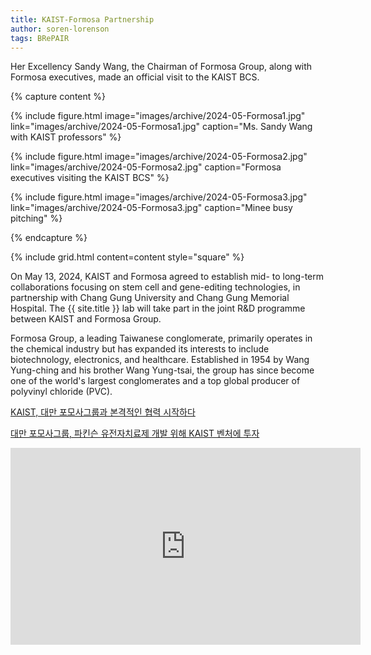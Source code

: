 ```yaml
---
title: KAIST-Formosa Partnership
author: soren-lorenson
tags: BRePAIR
---
```


Her Excellency Sandy Wang, the Chairman of Formosa Group, along with Formosa executives, made an official visit to the KAIST BCS.

{% capture content %}

{%
  include figure.html
  image="images/archive/2024-05-Formosa1.jpg"
  link="images/archive/2024-05-Formosa1.jpg"
  caption="Ms. Sandy Wang with KAIST professors"
%}

{%
  include figure.html
  image="images/archive/2024-05-Formosa2.jpg"
  link="images/archive/2024-05-Formosa2.jpg"
  caption="Formosa executives visiting the KAIST BCS"
%}

{%
  include figure.html
  image="images/archive/2024-05-Formosa3.jpg"
  link="images/archive/2024-05-Formosa3.jpg"
  caption="Minee busy pitching"
%}

{% endcapture %}

{% include grid.html content=content style="square" %}

On May 13, 2024, KAIST and Formosa agreed to establish mid- to long-term collaborations focusing on stem cell and gene-editing technologies, in partnership with Chang Gung University and Chang Gung Memorial Hospital. The {{ site.title }} lab will take part in the joint R&D programme between KAIST and Formosa Group.

Formosa Group, a leading Taiwanese conglomerate, primarily operates in the chemical industry but has expanded its interests to include biotechnology, electronics, and healthcare. Established in 1954 by Wang Yung-ching and his brother Wang Yung-tsai, the group has since become one of the world's largest conglomerates and a top global producer of polyvinyl chloride (PVC).

<a href="https://www.kaist.ac.kr/news/html/news/?mode=V&mng_no=36690&skey=keyword&sval=%ED%98%91%EB%A0%A5&list_s_date=&list_e_date=&GotoPage=1"> KAIST, 대만 포모사그룹과 본격적인 협력 시작하다​ </a>

<a href="https://www.mk.co.kr/news/it/11017135"> 대만 포모사그룹, 파킨슨 유전자치료제 개발 위해 KAIST 벤처에 투자​ </a>

<iframe width="560" height="315" src="https://www.youtube.com/embed/qV_4sJSkz3U?si=hAUf608uDJdm2W51" title="YouTube video player" frameborder="0" allow="accelerometer; autoplay; clipboard-write; encrypted-media; gyroscope; picture-in-picture; web-share" referrerpolicy="strict-origin-when-cross-origin" allowfullscreen> </iframe>
